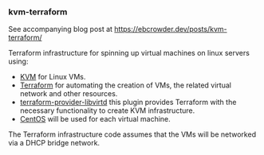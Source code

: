 ### kvm-terraform

See accompanying blog post at https://ebcrowder.dev/posts/kvm-terraform/

Terraform infrastructure for spinning up virtual machines on linux servers using:

- [KVM](https://www.linux-kvm.org/page/Main_Page) for Linux VMs.
- [Terraform](https://www.terraform.io/) for automating the creation of VMs, the related virtual network and other resources.
- [terraform-provider-libvirtd](https://github.com/dmacvicar/terraform-provider-libvirt) this plugin provides Terraform with the necessary functionality to create KVM infrastructure.
- [CentOS](https://www.centos.org/) will be used for each virtual machine.

The Terraform infrastructure code assumes that the VMs will be networked via a DHCP bridge network.
